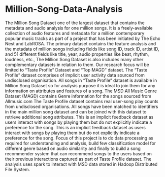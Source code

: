 # Million-Song-Data-Analysis

The Million Song
Dataset one of the largest dataset that contains the metadata and audio analysis for
one million songs. It is a freely-available collection of audio features and metadata for
a million contemporary popular music tracks as part of a project that has been initiated
by The Echo Nest and LabROSA.
The primary dataset contains the feature analysis and the metadata of million songs
including fields like song ID, track ID, artist ID, and 51 different fields like title, year,
audio properties like beat, rhythm, loudness, etc.,
The Million Song Dataset is also includes many other complementary datasets in
relation to them. Our research focus will be limited to “Taste Profile” Dataset and “Top
MAGD” dataset. The “Taste Profile” dataset comprises of implicit user activity data
sourced from undisclosed organisation. All songs in “Taste Profile” dataset is available
in Million Song Dataset so for analysis purpose it is ideal to join them for any
information on attributes and features of a song.
The MSD All Music Genre Dataset (MAGD) contains Genre information for the songs
sourced from Allmusic.com
The Taste Profile dataset contains real user-song play counts from undisclosed
organisations. All songs have been matched to identifiers in the main million song
dataset and can be joined with this dataset to retrieve additional song attributes. This
is an implicit feedback dataset as users interact with songs by playing them but do not
explicitly indicate a preference for the song. This is an implicit feedback dataset as
users interact with songs by playing them but do not explicitly indicate a preference
for the song.
Focus of this project is to do data processing as required for understanding
and analysis, build few classification model for different genre based on audio
similarity and finally to build a song recommender system that can recommend songs
to the users based on their previous interactions captured as part of Taste Profile
dataset.
The analysis uses spark to interact with MSD data stored in Hadoop Distributed File
System.

